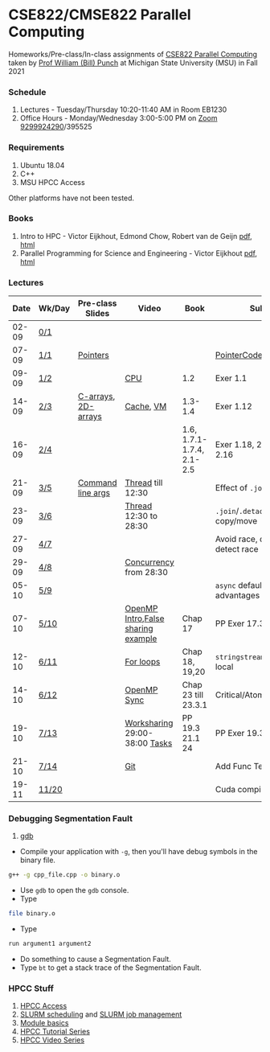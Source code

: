 # CSE822/CMSE822 Parallel Computing

Homeworks/Pre-class/In-class assignments of [CSE822 Parallel Computing](https://msu-cmse-courses.github.io/cmse822-FS21/) taken by [Prof William (Bill) Punch](https://www.egr.msu.edu/~punch/) at Michigan State University (MSU) in Fall 2021

### Schedule
1. Lectures - Tuesday/Thursday 10:20-11:40 AM in Room EB1230
2. Office Hours - Monday/Wednesday 3:00-5:00 PM on [Zoom 9299924290](https://msu.zoom.us/j/9299924290?pwd=WGY0WkRVTis2UUhjSE5GdlR1NTR4QT09)/395525

### Requirements
1. Ubuntu 18.04
2. C++
3. MSU HPCC Access

Other platforms have not been tested.

### Books

1. Intro to HPC - Victor Eijkhout, Edmond Chow, Robert van de Geijn [pdf](https://web.corral.tacc.utexas.edu/CompEdu/pdf/stc/EijkhoutIntroToHPC.pdf), [html](https://pages.tacc.utexas.edu/~eijkhout/istc/html/index.html)
2. Parallel  Programming for Science and Engineering - Victor Eijkhout [pdf](https://web.corral.tacc.utexas.edu/CompEdu/pdf/pcse/EijkhoutParallelProgramming.pdf), [html](https://pages.tacc.utexas.edu/~eijkhout/pcse/html/index.html)


### Lectures

Date  | Wk/Day | Pre-class Slides| Video  |Book | Submit | In-class Topics | Slides    | Homework 
----- |--   | ----------------|--------|-----|--------|-----------------| ----------| -----
02-09 | [0/1](https://msu-cmse-courses.github.io/cmse822-FS21/Weekly/Week0/Day0) |                 |        |     |        | Introduction, Logistics | [Intro](https://msu-cmse-courses.github.io/cmse822-FS21/Weekly/Week0/Day0-slides.pdf)
07-09 | [1/1](https://msu-cmse-courses.github.io/cmse822-FS21/Weekly/Week1/Day1) | [Pointers](https://msu-cmse-courses.github.io/cmse822-FS21/Weekly/Week1/ptrs.pdf)|| | [PointerCode](https://msu-cmse-courses.github.io/cmse822-FS21/Weekly/Week1/ptr.cpp)| HPCC Usage |
09-09 | [1/2](https://msu-cmse-courses.github.io/cmse822-FS21/Weekly/Week1/Day2) | | [CPU](https://www.youtube.com/watch?v=o_WXTRS2qTY) | 1.2 | Exer 1.1 | Branching | | [HW1](https://msu-cmse-courses.github.io/cmse822-FS21/assignments/hw1) Released
14-09 | [2/3](https://msu-cmse-courses.github.io/cmse822-FS21/Weekly/Week2/Day3) | [C-arrays](https://msu-cmse-courses.github.io/cmse822-FS21/Weekly/Week2/c-arrays.pdf), [2D-arrays](https://msu-cmse-courses.github.io/cmse822-FS21/Weekly/Week2/2Darray.pdf) | [Cache](https://www.youtube.com/watch?v=TV6AtNbmLBE), [VM](https://www.youtube.com/watch?v=muLn57VrGAA) | 1.3-1.4| Exer 1.12 | Cache | [Cache](https://msu-cmse-courses.github.io/cmse822-FS21/Weekly/Week2/Day3-cache.pdf)
16-09 | [2/4](https://msu-cmse-courses.github.io/cmse822-FS21/Weekly/Week2/Day4) |  | | 1.6, 1.7.1- 1.7.4, 2.1- 2.5 | Exer 1.18, 2.3, 2.10, 2.16 |Arithmetic Intensity, Amdahl Law, Scalability |[Roofline](https://msu-cmse-courses.github.io/cmse822-FS21/Weekly/Week2/Day4-theory.pdf) | [HW2](https://msu-cmse-courses.github.io/cmse822-FS21/assignments/hw2) Released
21-09 | [3/5](https://msu-cmse-courses.github.io/cmse822-FS21/Weekly/Week3/Day5) | [Command line args](https://msu-cmse-courses.github.io/cmse822-FS21/Weekly/Week3/commandLineArgs.pdf) | [Thread](https://www.youtube.com/watch?v=F6Ipn7gCOsY&t=415s) till 12:30 | | Effect of `.join`| Threads1 | [Threads1](https://msu-cmse-courses.github.io/cmse822-FS21/Weekly/Week3/threads1.pdf)
23-09 | [3/6](https://msu-cmse-courses.github.io/cmse822-FS21/Weekly/Week3/Day6) | | [Thread](https://www.youtube.com/watch?v=F6Ipn7gCOsY&t=415s) 12:30 to 28:30 || `.join`/`.detach`, copy/move | Threads2 | [Threads2](https://msu-cmse-courses.github.io/cmse822-FS21/Weekly/Week3/threads2.pdf) | [HW3](https://msu-cmse-courses.github.io/cmse822-FS21/assignments/hw3) Released
27-09 | [4/7](https://msu-cmse-courses.github.io/cmse822-FS21/Weekly/Week4/Day7) | | | |Avoid race, deadlock, detect race | Concurrency1 | [Concurrency1](https://msu-cmse-courses.github.io/cmse822-FS21/Weekly/Week4/Concurrency1.pdf) |
29-09 | [4/8](https://msu-cmse-courses.github.io/cmse822-FS21/Weekly/Week4/Day8) | | [Concurrency](https://www.youtube.com/watch?v=F6Ipn7gCOsY) from 28:30 | | | Concurrency2 | [Concurrency2](https://msu-cmse-courses.github.io/cmse822-FS21/Weekly/Week4/Concurrency2.pdf) | [HW4](https://msu-cmse-courses.github.io/cmse822-FS21/assignments/hw4) Released
05-10 | [5/9](https://msu-cmse-courses.github.io/cmse822-FS21/Weekly/Week5/Day9) | | | | `async` default, `future` advantages | OpenMP | [Tasks](https://msu-cmse-courses.github.io/cmse822-FS21/Weekly/Week5/task_parallelism.pdf) | |
07-10 | [5/10](https://msu-cmse-courses.github.io/cmse822-FS21/Weekly/Week5/Day10) | | [OpenMP Intro](https://www.youtube.com/watch?v=x0HkbIuJILk),[False sharing example](https://www.youtube.com/watch?v=OuzYICZUthM) | Chap 17 | PP Exer 17.3 | OpenMP | [OpenMP](https://msu-cmse-courses.github.io/cmse822-FS21/Weekly/Week5/OpenMP1.pdf) | [HW5](https://msu-cmse-courses.github.io/cmse822-FS21/assignments/hw5) Released | 
12-10 | [6/11](https://msu-cmse-courses.github.io/cmse822-FS21/Weekly/Week6/Day11) | | [For loops](https://www.youtube.com/watch?v=iPb6OLhDEmM) | Chap 18, 19,20 | `stringstream`, thread local | OpenMP | [OpenMP2](https://msu-cmse-courses.github.io/cmse822-FS21/Weekly/Week6/OpenMP2.pdf) |  | 
14-10 | [6/12](https://msu-cmse-courses.github.io/cmse822-FS21/Weekly/Week6/Day12) | | [OpenMP Sync](https://www.youtube.com/watch?v=WcPZLJKtywc&t=0s&index=9&list=PLLX-Q6B8xqZ8n8bwjGdzBJ25X2utwnoEG) | Chap 23 till 23.3.1 | Critical/Atomic/Reduction | OpenMP Sync | [OpenMP Sync](https://msu-cmse-courses.github.io/cmse822-FS21/Weekly/Week6/OpenMPsync.pdf) | [HW6](https://msu-cmse-courses.github.io/cmse822-FS21/assignments/hw6) [HW7](https://msu-cmse-courses.github.io/cmse822-FS21/assignments/hw7) Released |
19-10 | [7/13](https://msu-cmse-courses.github.io/cmse822-FS21/Weekly/Week7/Day13) | | [Worksharing](https://www.youtube.com/watch?v=4MiXzs0d1eE&ab_channel=ArgonneInternalChannel) 29:00-38:00 [Tasks](https://www.youtube.com/watch?v=AioeS_Jo0Yg&ab_channel=OpenMP) | PP 19.3 21.1 24 | PP Exer 19.3 | OpenMP Schedule Task | [OpenMP3](https://msu-cmse-courses.github.io/cmse822-FS21/Weekly/Week7/OpenMP3.pdf) |  | 
21-10 | [7/14](https://msu-cmse-courses.github.io/cmse822-FS21/Weekly/Week7/Day14) | | [Git](https://www.youtube.com/playlist?list=PLqPfbT7gwVP_AlE6HeDQUJsG4nUbGyeh3) |  | Add Func Template | Func Templates | [Func Templates](https://msu-cmse-courses.github.io/cmse822-FS21/Weekly/Week7/funs.pdf) |  |
19-11 | [11/20](https://msu-cmse-courses.github.io/cmse822-FS21/Weekly/Week11/Day20) | | | | Cuda compile on HPCC | Cuda | [GPU](https://msu-cmse-courses.github.io/cmse822-FS21/Weekly/Week11/gpu-background.pdf) | 

### Debugging Segmentation Fault

1. [gdb](https://stackoverflow.com/a/3719031)

- Compile your application with `-g`, then you'll have debug symbols in the binary file.
```bash
g++ -g cpp_file.cpp -o binary.o
```
- Use `gdb` to open the `gdb` console.
- Type 
```bash 
file binary.o
```
- Type 
```bash
run argument1 argument2
``` 
- Do something to cause a Segmentation Fault.
- Type `bt` to get a stack trace of the Segmentation Fault.



### HPCC Stuff
1. [HPCC Access](https://wiki.hpcc.msu.edu/display/ITH/How+to+Access+HPCC)
2. [SLURM scheduling](https://wiki.hpcc.msu.edu/display/ITH/Job+Scheduling+by+SLURM) and [SLURM job management](https://wiki.hpcc.msu.edu/display/ITH/Job+Management+by+SLURM)
3. [Module basics](https://wiki.hpcc.msu.edu/display/ITH/Common+Module+Commands)
4. [HPCC Tutorial Series](https://wiki.hpcc.msu.edu/display/ITH/HPC+Tutorial+Series)
5. [HPCC Video Series](https://wiki.hpcc.msu.edu/display/TEAC/HPCC+video+tutorials)
